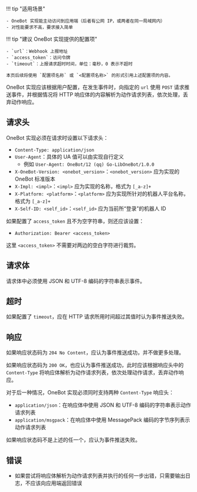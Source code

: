!!! tip "适用场景"

    - OneBot 实现能主动访问到应用端（后者有公网 IP，或两者在同一局域网内）
    - 对性能要求不高，要求接入简单

!!! tip "建议 OneBot 实现提供的配置项"

    - `url`：Webhook 上报地址
    - `access_token`：访问令牌
    - `timeout`：上报请求超时时间，单位：毫秒，0 表示不超时

    本页后续将使用 `配置项名称` 或 `<配置项名称>` 的形式引用上述配置项的内容。

OneBot 实现应该根据用户配置，在发生事件时，向指定的 `url` 使用 `POST` 请求推送事件，并根据情况将 HTTP 响应体的内容解析为动作请求列表，依次处理，丢弃动作响应。

## 请求头

OneBot 实现必须在请求时设置以下请求头：

- `Content-Type: application/json`
- `User-Agent`：具体的 UA 值可以由实现自行定义
    - 例如 `User-Agent: OneBot/12 (qq) Go-LibOneBot/1.0.0`
- `X-OneBot-Version: <onebot_version>`：`<onebot_version>` 应为实现的 OneBot 标准版本
- `X-Impl: <impl>`：`<impl>` 应为实现的名称，格式为 `[_a-z]+`
- `X-Platform: <platform>`：`<platform>` 应为实现所针对的机器人平台名称，格式为 `[_a-z]+`
- `X-Self-ID: <self_id>`：`<self_id>` 应为当前所“登录”的机器人 ID

如果配置了 `access_token` 且不为空字符串，则还应该设置：

- `Authorization: Bearer <access_token>`

这里 `<access_token>` 不需要对两边的空白字符进行裁剪。

## 请求体

请求体中必须使用 JSON 和 UTF-8 编码的字符串表示事件。

## 超时

如果配置了 `timeout`，应在 HTTP 请求所用时间超过其值时认为事件推送失败。

## 响应

如果响应状态码为 `204 No Content`，应认为事件推送成功，并不做更多处理。

如果响应状态码为 `200 OK`，也应认为事件推送成功，此时应该根据响应头中的 `Content-Type` 将响应体解析为动作请求列表，依次处理动作请求，丢弃动作响应。

对于后一种情况，OneBot 实现必须同时支持两种 `Content-Type` 响应头：

- `application/json`：在响应体中使用 JSON 和 UTF-8 编码的字符串表示动作请求列表
- `application/msgpack`：在响应体中使用 MessagePack 编码的字节序列表示动作请求列表

如果响应状态码不是上述的任一个，应认为事件推送失败。

## 错误

- 如果尝试将响应体解析为动作请求列表并执行的任何一步出错，只需要输出日志，不应该向应用端返回错误
